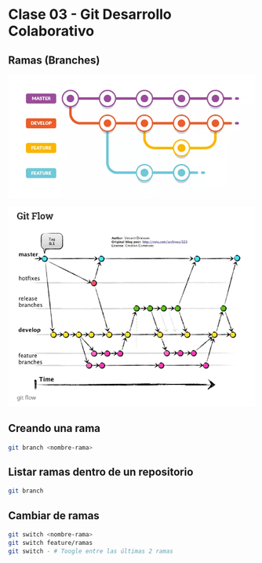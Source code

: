 # Clase 03 - Git Desarrollo Colaborativo

## Ramas (Branches)

![Estructuras-ramas](_ref/basica.png)

![alt text](_ref/avanzada.png)

## Creando una rama
```sh
git branch <nombre-rama>
```
## Listar ramas dentro de un repositorio

```sh
git branch
```

## Cambiar de ramas

```sh
git switch <nombre-rama>
git switch feature/ramas
git switch - # Toogle entre las últimas 2 ramas
```
